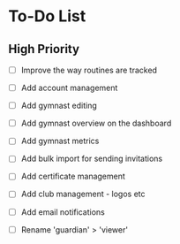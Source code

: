 # To-Do List

## High Priority
- [ ] Improve the way routines are tracked
- [ ] Add account management
- [ ] Add gymnast editing
- [ ] Add gymnast overview on the dashboard
- [ ] Add gymnast metrics
- [ ] Add bulk import for sending invitations
- [ ] Add certificate management
- [ ] Add club management - logos etc
- [ ] Add email notifications
- [ ] Rename 'guardian' > 'viewer'

